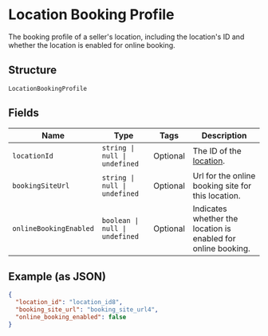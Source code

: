 <!-- Optimized: 2025-10-06 -->
<!-- RPM: 1.6.2.1.1.6.2.1_location-booking-profile_20251006 -->
<!-- Session: E2E RPM DNA Application -->
<!-- AOM: RND (Reggie & Dro) -->
<!-- COI: TECHNOLOGY -->
<!-- RPM: HIGH -->
<!-- ACTION: BUILD -->


# Location Booking Profile

The booking profile of a seller's location, including the location's ID and whether the location is enabled for online booking.

## Structure

`LocationBookingProfile`

## Fields

| Name | Type | Tags | Description |
|  --- | --- | --- | --- |
| `locationId` | `string \| null \| undefined` | Optional | The ID of the [location](entity:Location). |
| `bookingSiteUrl` | `string \| null \| undefined` | Optional | Url for the online booking site for this location. |
| `onlineBookingEnabled` | `boolean \| null \| undefined` | Optional | Indicates whether the location is enabled for online booking. |

## Example (as JSON)

```json
{
  "location_id": "location_id8",
  "booking_site_url": "booking_site_url4",
  "online_booking_enabled": false
}
```
